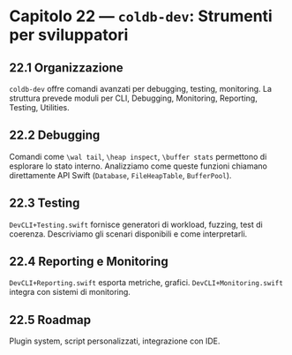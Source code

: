# Capitolo 22 — `coldb-dev`: Strumenti per sviluppatori

## 22.1 Organizzazione
`coldb-dev` offre comandi avanzati per debugging, testing, monitoring. La struttura prevede moduli per CLI, Debugging, Monitoring, Reporting, Testing, Utilities.

## 22.2 Debugging
Comandi come `\wal tail`, `\heap inspect`, `\buffer stats` permettono di esplorare lo stato interno. Analizziamo come queste funzioni chiamano direttamente API Swift (`Database`, `FileHeapTable`, `BufferPool`).

## 22.3 Testing
`DevCLI+Testing.swift` fornisce generatori di workload, fuzzing, test di coerenza. Descriviamo gli scenari disponibili e come interpretarli.

## 22.4 Reporting e Monitoring
`DevCLI+Reporting.swift` esporta metriche, grafici. `DevCLI+Monitoring.swift` integra con sistemi di monitoring.

## 22.5 Roadmap
Plugin system, script personalizzati, integrazione con IDE.
